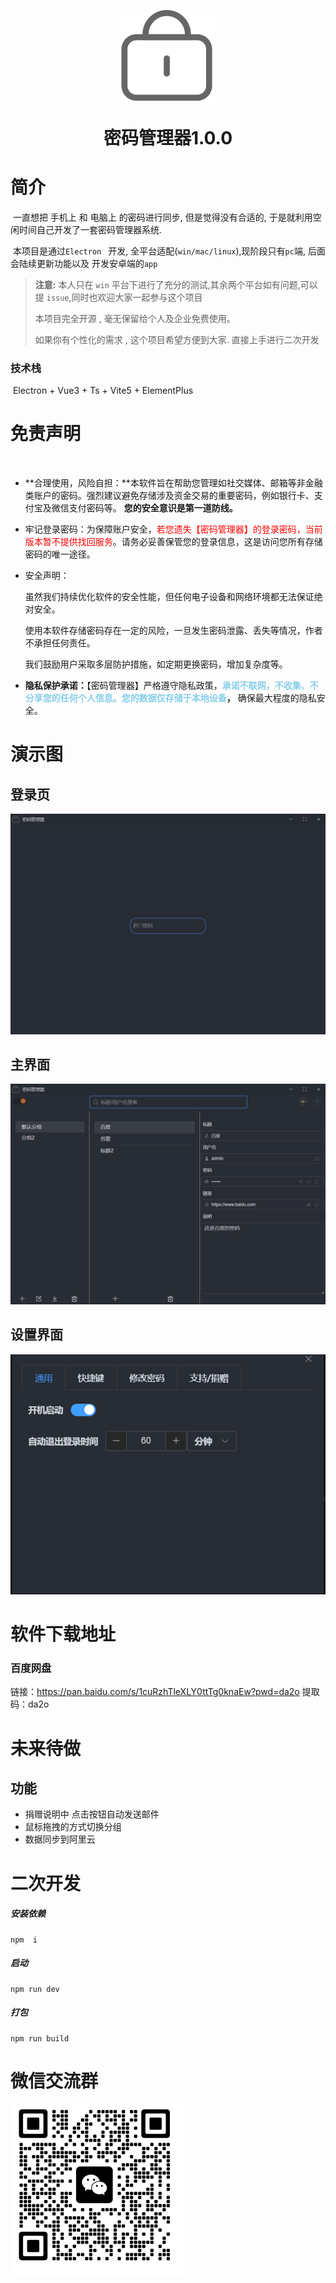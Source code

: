 <p align="center">
	<img alt="logo" src="./README.assets/icon.png" style="width:150px">
</p>



<h1 align="center" style="margin: 30px 0 30px; font-weight: bold;">密码管理器1.0.0</h1>

# 简介

​ 一直想把 手机上 和 电脑上 的密码进行同步, 但是觉得没有合适的, 于是就利用空闲时间自己开发了一套密码管理器系统.

​ 本项目是通过`Electron ` 开发, 全平台适配(`win/mac/linux`),现阶段只有`pc`端, 后面会陆续更新功能以及 开发安卓端的`app`

> **注意:** 本人只在 `win` 平台下进行了充分的测试,其余两个平台如有问题,可以提 `issue`,同时也欢迎大家一起参与这个项目
>
> 本项目完全开源 , 毫无保留给个人及企业免费使用。
>
> 如果你有个性化的需求 , 这个项目希望方便到大家. 直接上手进行二次开发

### 技术栈

​ Electron + Vue3 + Ts + Vite5 + ElementPlus

# 免责声明

​

- **合理使用，风险自担：**本软件旨在帮助您管理如社交媒体、邮箱等非金融类账户的密码。强烈建议避免存储涉及资金交易的重要密码，例如银行卡、支付宝及微信支付密码等。
  **您的安全意识是第一道防线。**
- 牢记登录密码：为保障账户安全，<font color='red'>若您遗失【密码管理器】的登录密码，当前版本暂不提供找回服务</font>。请务必妥善保管您的登录信息，这是访问您所有存储密码的唯一途径。
- 安全声明：

  ​ 虽然我们持续优化软件的安全性能，但任何电子设备和网络环境都无法保证绝对安全。

  ​ 使用本软件存储密码存在一定的风险，一旦发生密码泄露、丢失等情况，作者不承担任何责任。

  ​ 我们鼓励用户采取多层防护措施，如定期更换密码，增加复杂度等。
- **隐私保护承诺：**【密码管理器】严格遵守隐私政策，**<font color='skyblue'>承诺不联网，不收集、不分享您的任何个人信息。您的数据仅存储于本地设备</font>，**
  确保最大程度的隐私安全。

# 演示图

## 登录页

![image-20240705093629228](./README.assets/image-20240705093629228.png)

## 主界面

![image-20240705093622522](./README.assets/image-20240705093622522.png)

## 设置界面

![image-20240704164816680](./README.assets/image-20240704164816680.png)

# 软件下载地址

### 百度网盘

链接：https://pan.baidu.com/s/1cuRzhTleXLY0ttTg0knaEw?pwd=da2o
提取码：da2o

# 未来待做

## 功能

- 捐赠说明中 点击按钮自动发送邮件
- 鼠标拖拽的方式切换分组
- 数据同步到阿里云

# 二次开发

##### 安装依赖

```
npm  i
```

##### 启动

```
npm run dev
```

##### 打包

```
npm run build
```

# 微信交流群

<img src="./README.assets/image-20240704170636650.png" alt="image-20240704170636650" style="zoom:50%;" />